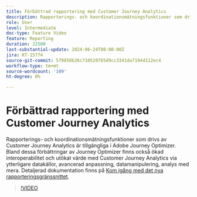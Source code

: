 ```yaml
---
title: Förbättrad rapportering med Customer Journey Analytics
description: Rapporterings- och koordinationsmätningsfunktioner som drivs av Customer Journey Analytics är tillgängliga i Adobe Journey Optimizer. Bland dessa förbättringar av Journey Optimizer finns också ökad interoperabilitet och utökat värde med Customer Journey Analytics via ytterligare datakällor, avancerad anpassning, datamanipulering, analys med mera.
role: User
level: Intermediate
doc-type: Feature Video
feature: Reporting
duration: 22500
last-substantial-update: 2024-06-24T00:00:00Z
jira: KT-15774
source-git-commit: 579850b26c710520765d9cc3341da7194d112ec4
workflow-type: tm+mt
source-wordcount: '109'
ht-degree: 0%

---
```



# Förbättrad rapportering med Customer Journey Analytics

Rapporterings- och koordinationsmätningsfunktioner som drivs av Customer Journey Analytics är tillgängliga i Adobe Journey Optimizer. Bland dessa förbättringar av Journey Optimizer finns också ökad interoperabilitet och utökat värde med Customer Journey Analytics via ytterligare datakällor, avancerad anpassning, datamanipulering, analys med mera.
Detaljerad dokumentation finns på [Kom igång med det nya rapporteringsgränssnittet](https://experienceleague.adobe.com/en/docs/journey-optimizer/using/channel-report/report-gs-cja).

>[!VIDEO](https://video.tv.adobe.com/v/3430413/?learn=on)
